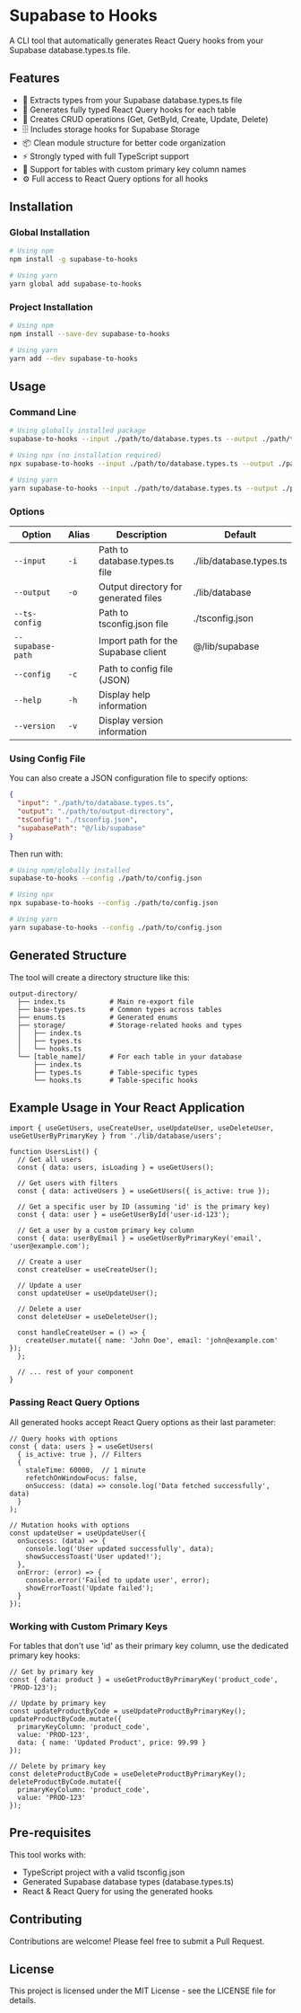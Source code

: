 # Supabase to Hooks

A CLI tool that automatically generates React Query hooks from your Supabase database.types.ts file.

## Features

- 🚀 Extracts types from your Supabase database.types.ts file
- 🎣 Generates fully typed React Query hooks for each table
- 🔄 Creates CRUD operations (Get, GetById, Create, Update, Delete)
- 🗄️ Includes storage hooks for Supabase Storage
- 📦 Clean module structure for better code organization
- ⚡ Strongly typed with full TypeScript support
- 🔑 Support for tables with custom primary key column names
- ⚙️ Full access to React Query options for all hooks

## Installation

### Global Installation

```bash
# Using npm
npm install -g supabase-to-hooks

# Using yarn
yarn global add supabase-to-hooks
```

### Project Installation

```bash
# Using npm
npm install --save-dev supabase-to-hooks

# Using yarn
yarn add --dev supabase-to-hooks
```

## Usage

### Command Line

```bash
# Using globally installed package
supabase-to-hooks --input ./path/to/database.types.ts --output ./path/to/output-directory

# Using npx (no installation required)
npx supabase-to-hooks --input ./path/to/database.types.ts --output ./path/to/output-directory

# Using yarn
yarn supabase-to-hooks --input ./path/to/database.types.ts --output ./path/to/output-directory
```

### Options

| Option | Alias | Description | Default |
|--------|-------|-------------|---------|
| `--input` | `-i` | Path to database.types.ts file | ./lib/database.types.ts |
| `--output` | `-o` | Output directory for generated files | ./lib/database |
| `--ts-config` | | Path to tsconfig.json file | ./tsconfig.json |
| `--supabase-path` | | Import path for the Supabase client | @/lib/supabase |
| `--config` | `-c` | Path to config file (JSON) | |
| `--help` | `-h` | Display help information | |
| `--version` | `-v` | Display version information | |

### Using Config File

You can also create a JSON configuration file to specify options:

```json
{
  "input": "./path/to/database.types.ts",
  "output": "./path/to/output-directory",
  "tsConfig": "./tsconfig.json",
  "supabasePath": "@/lib/supabase"
}
```

Then run with:

```bash
# Using npm/globally installed
supabase-to-hooks --config ./path/to/config.json

# Using npx
npx supabase-to-hooks --config ./path/to/config.json

# Using yarn
yarn supabase-to-hooks --config ./path/to/config.json
```

## Generated Structure

The tool will create a directory structure like this:

```
output-directory/
  ├── index.ts           # Main re-export file
  ├── base-types.ts      # Common types across tables
  ├── enums.ts           # Generated enums
  ├── storage/           # Storage-related hooks and types
  │   ├── index.ts
  │   ├── types.ts
  │   └── hooks.ts
  └── [table_name]/      # For each table in your database
      ├── index.ts
      ├── types.ts       # Table-specific types
      └── hooks.ts       # Table-specific hooks
```

## Example Usage in Your React Application

```tsx
import { useGetUsers, useCreateUser, useUpdateUser, useDeleteUser, useGetUserByPrimaryKey } from './lib/database/users';

function UsersList() {
  // Get all users
  const { data: users, isLoading } = useGetUsers();
  
  // Get users with filters
  const { data: activeUsers } = useGetUsers({ is_active: true });
  
  // Get a specific user by ID (assuming 'id' is the primary key)
  const { data: user } = useGetUserById('user-id-123');
  
  // Get a user by a custom primary key column
  const { data: userByEmail } = useGetUserByPrimaryKey('email', 'user@example.com');
  
  // Create a user
  const createUser = useCreateUser();
  
  // Update a user
  const updateUser = useUpdateUser();
  
  // Delete a user
  const deleteUser = useDeleteUser();
  
  const handleCreateUser = () => {
    createUser.mutate({ name: 'John Doe', email: 'john@example.com' });
  };
  
  // ... rest of your component
}
```

### Passing React Query Options

All generated hooks accept React Query options as their last parameter:

```tsx
// Query hooks with options
const { data: users } = useGetUsers(
  { is_active: true }, // Filters
  { 
    staleTime: 60000,  // 1 minute
    refetchOnWindowFocus: false,
    onSuccess: (data) => console.log('Data fetched successfully', data)
  }
);

// Mutation hooks with options
const updateUser = useUpdateUser({
  onSuccess: (data) => {
    console.log('User updated successfully', data);
    showSuccessToast('User updated!');
  },
  onError: (error) => {
    console.error('Failed to update user', error);
    showErrorToast('Update failed');
  }
});
```

### Working with Custom Primary Keys

For tables that don't use 'id' as their primary key column, use the dedicated primary key hooks:

```tsx
// Get by primary key
const { data: product } = useGetProductByPrimaryKey('product_code', 'PROD-123');

// Update by primary key
const updateProductByCode = useUpdateProductByPrimaryKey();
updateProductByCode.mutate({
  primaryKeyColumn: 'product_code',
  value: 'PROD-123',
  data: { name: 'Updated Product', price: 99.99 }
});

// Delete by primary key
const deleteProductByCode = useDeleteProductByPrimaryKey();
deleteProductByCode.mutate({
  primaryKeyColumn: 'product_code',
  value: 'PROD-123'
});
```

## Pre-requisites

This tool works with:

- TypeScript project with a valid tsconfig.json
- Generated Supabase database types (database.types.ts)
- React & React Query for using the generated hooks

## Contributing

Contributions are welcome! Please feel free to submit a Pull Request.

## License

This project is licensed under the MIT License - see the LICENSE file for details. 